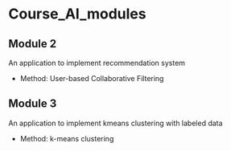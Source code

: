 # Course_AI_modules

## Module 2

An application to implement recommendation system

- Method: User-based Collaborative Filtering

## Module 3

An application to implement kmeans clustering with labeled data

- Method: k-means clustering